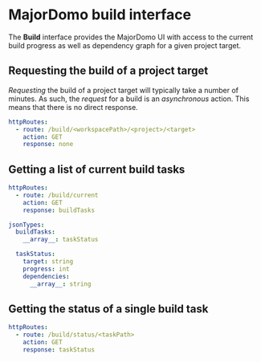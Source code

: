 # MajorDomo build interface

The **Build** interface provides the MajorDomo UI with access to the 
current build progress as well as dependency graph for a given project 
target. 

## Requesting the build of a project target

*Requesting* the build of a project target will typically take a number of 
minutes. As such, the *request* for a build is an *asynchronous* action. 
This means that there is no direct response. 

```yaml
httpRoutes:
  - route: /build/<workspacePath>/<project>/<target>
    action: GET
    response: none
```

## Getting a list of current build tasks

```yaml
httpRoutes:
  - route: /build/current
    action: GET
    response: buildTasks
```



```yaml
jsonTypes:
  buildTasks:
    __array__: taskStatus

  taskStatus:
    target: string
    progress: int
    dependencies:
      __array__: string
```

## Getting the status of a single build task

```yaml
httpRoutes:
  - route: /build/status/<taskPath>
    action: GET
    response: taskStatus
```